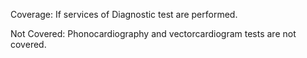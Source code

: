 Coverage:
If services of Diagnostic test are performed.

Not Covered:
Phonocardiography and vectorcardiogram tests are not covered.
